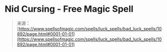 <!--yml

category: 未分类

date: 2024-06-12 18:47:46

-->

# Nid Cursing - Free Magic Spell

> 来源：[https://www.spellsofmagic.com/spells/luck_spells/bad_luck_spells/10892/page.html#0001-01-01](https://www.spellsofmagic.com/spells/luck_spells/bad_luck_spells/10892/page.html#0001-01-01)
